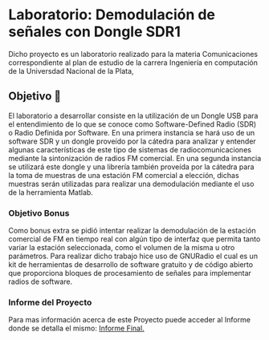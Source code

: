 # Laboratorio: Demodulación de señales con Dongle SDR1

Dicho proyecto es un laboratorio realizado para la materia Comunicaciones correspondiente al plan de estudio de la carrera Ingeniería en
computación de la Universdad Nacional de la Plata,

## Objetivo 🚀

El laboratorio a desarrollar consiste en la utilización de un Dongle USB para el entendimiento de lo que se conoce como Software-Defined Radio (SDR) o Radio Definida por Software. En una primera instancia se hará uso de un software SDR y un dongle proveído por la cátedra para analizar y entender algunas características de este tipo de sistemas de radiocomunicaciones mediante la sintonización de radios FM comercial. 
En una segunda instancia se utilizará este dongle y una librería también proveída por la cátedra para la toma de muestras de una estación FM comercial a elección, dichas muestras serán utilizadas para realizar una demodulación mediante el uso de la herramienta Matlab. 



### Objetivo Bonus

Como bonus extra se pidió intentar realizar la demodulación de la estación comercial de FM en tiempo real con algún tipo de interfaz que permita tanto variar la estación seleccionada, como el volumen de la misma u otro parámetros. 
Para realizar dicho trabajo hice uso de GNURadio el cual es un kit de herramientas de desarrollo de software gratuito y de código abierto que proporciona bloques de procesamiento de señales para implementar radios de software. 

### Informe del Proyecto

Para mas información acerca de este Proyecto puede acceder al Informe donde se detalla el mismo: [Informe Final.](https://github.com/Abbo17/Demodulaci-n-de-se-ales-con-Dongle-SDR1/blob/master/Informe%20Final.pdf) 

